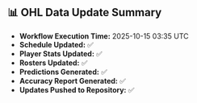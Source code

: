 ## 📊 OHL Data Update Summary
- **Workflow Execution Time:** 2025-10-15 03:35 UTC
- **Schedule Updated:** ✅
- **Player Stats Updated:** ✅
- **Rosters Updated:** ✅
- **Predictions Generated:** ✅
- **Accuracy Report Generated:** ✅
- **Updates Pushed to Repository:** ✅
